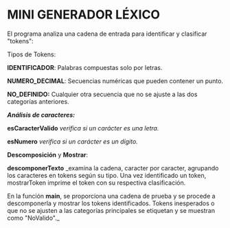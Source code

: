# MINI GENERADOR LÉXICO
El programa analiza una cadena de entrada para identificar y clasificar "tokens":

Tipos de Tokens:

  **IDENTIFICADOR**: Palabras compuestas solo por letras.

  **NUMERO_DECIMAL**: Secuencias numéricas que pueden contener un punto.

  **NO_DEFINIDO:** Cualquier otra secuencia que no se ajuste a las dos categorías anteriores.

***Análisis de caracteres:***

  **esCaracterValido** _verifica si un carácter es una letra._

  **esNumero** _verifica si un carácter es un dígito._

  **Descomposición** y **Mostrar**:
  
**descomponerTexto** _examina la cadena, caracter por caracter, agrupando los caracteres en tokens según su tipo.
Una vez identificado un token, mostrarToken imprime el token con su respectiva clasificación.


En la función **main**, se proporciona una cadena de prueba y se procede a descomponerla y mostrar los tokens identificados. Tokens inesperados o que no se ajusten a las categorías principales se etiquetan y se muestran como "NoValido"._
